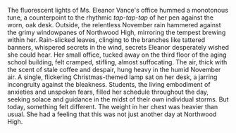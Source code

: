 The fluorescent lights of Ms. Eleanor Vance's office hummed a monotonous tune, a counterpoint to the rhythmic *tap-tap-tap* of her pen against the worn, oak desk.  Outside, the relentless November rain hammered against the grimy windowpanes of Northwood High, mirroring the tempest brewing within her.  Rain-slicked leaves, clinging to the branches like tattered banners, whispered secrets in the wind, secrets Eleanor desperately wished she could hear.  Her small office, tucked away on the third floor of the aging school building, felt cramped, stifling, almost suffocating.  The air, thick with the scent of stale coffee and despair, hung heavy in the humid November air.  A single, flickering Christmas-themed lamp sat on her desk, a jarring incongruity against the bleakness.  Students, the living embodiment of anxieties and unspoken fears, filled her schedule throughout the day, seeking solace and guidance in the midst of their own individual storms.  But today, something felt different. The weight in her chest was heavier than usual.  She had a feeling that this was not just another day at Northwood High.
